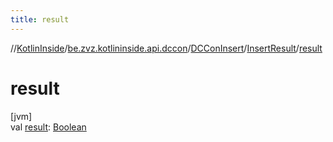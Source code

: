 ```yaml
---
title: result
---
```

//[KotlinInside](../../../../index.html)/[be.zvz.kotlininside.api.dccon](../../index.html)/[DCConInsert](../index.html)/[InsertResult](index.html)/[result](result.html)



# result



[jvm]\
val [result](result.html): [Boolean](https://kotlinlang.org/api/latest/jvm/stdlib/kotlin/-boolean/index.html)




